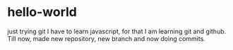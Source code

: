 # hello-world
just trying git
I have to learn javascript, for that I am learning git and github. 
Till now, made new repository, new branch and now doing commits.
